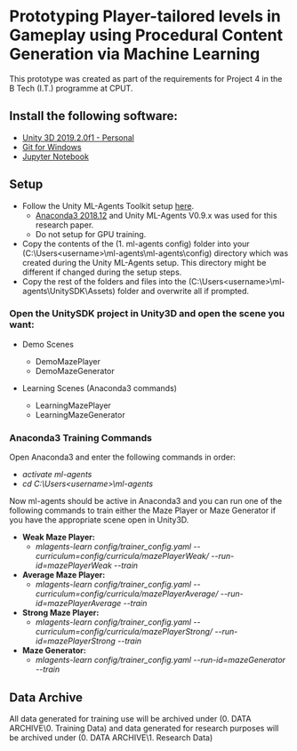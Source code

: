 # Prototyping Player-tailored levels in Gameplay using Procedural Content Generation via Machine Learning
This prototype was created as part of the requirements for Project 4 in the B Tech (I.T.) programme at CPUT.

## Install the following software:
- [Unity 3D 2019.2.0f1 - Personal](https://public-cdn.cloud.unity3d.com/hub/nuo/UnityHubSetup.exe?button=onboarding-download-btn-windows)
- [Git for Windows](https://github.com/git-for-windows/git/releases/download/v2.23.0.windows.1/Git-2.23.0-64-bit.exe)
- [Jupyter Notebook](https://jupyter.org/install.html)

## Setup
- Follow the Unity ML-Agents Toolkit setup [here](https://github.com/Unity-Technologies/ml-agents/blob/master/docs/Installation-Windows.md).
  - [Anaconda3 2018.12](https://repo.continuum.io/archive/Anaconda2-2018.12-Windows-x86_64.exe) and Unity ML-Agents V0.9.x was used for this research paper.
  - Do not setup for GPU training.
- Copy the contents of the (1. ml-agents config) folder into your (C:\Users\<username>\ml-agents\ml-agents\config) directory which was created during the Unity ML-Agents setup. This directory might be different if changed during the setup steps.
- Copy the rest of the folders and files into the (C:\Users\<username>\ml-agents\UnitySDK\Assets) folder and overwrite all if prompted.

### Open the UnitySDK project in Unity3D and open the scene you want:

- Demo Scenes
  - DemoMazePlayer
  - DemoMazeGenerator

- Learning Scenes (Anaconda3 commands)
  - LearningMazePlayer
  - LearningMazeGenerator

### Anaconda3 Training Commands
Open Anaconda3 and enter the following commands in order:
- *activate ml-agents*
- *cd C:\Users\<username>\ml-agents*

Now ml-agents should be active in Anaconda3 and you can run one of the following commands to train either the Maze Player or Maze Generator if you have the appropriate scene open in Unity3D.
- **Weak Maze Player:** 
  - *mlagents-learn config/trainer_config.yaml --curriculum=config/curricula/mazePlayerWeak/ --run-id=mazePlayerWeak --train*
- **Average Maze Player:** 
  - *mlagents-learn config/trainer_config.yaml --curriculum=config/curricula/mazePlayerAverage/ --run-id=mazePlayerAverage --train*
- **Strong Maze Player:** 
  - *mlagents-learn config/trainer_config.yaml --curriculum=config/curricula/mazePlayerStrong/ --run-id=mazePlayerStrong --train*
- **Maze Generator:** 
  - *mlagents-learn config/trainer_config.yaml --run-id=mazeGenerator --train*
  
## Data Archive
All data generated for training use will be archived under (0. DATA ARCHIVE\0. Training Data\) and data generated for research purposes will be archived under (0. DATA ARCHIVE\1. Research Data\)